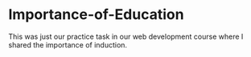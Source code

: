 # Importance-of-Education
This was just our practice task in our web development course where I shared the importance of induction.
